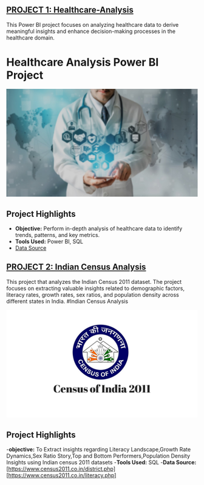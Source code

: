 ## [PROJECT 1: Healthcare-Analysis](https://github.com/GauthamKrishnaDas98/Healthcare-Analysis/tree/main)
This Power BI project focuses on analyzing healthcare data to derive meaningful insights and enhance decision-making processes in the healthcare domain.
# Healthcare Analysis Power BI Project

![Project Image](/image/BACKGROUND.jpg)


## Project Highlights

- **Objective:** Perform in-depth analysis of healthcare data to identify trends, patterns, and key metrics.
- **Tools Used:** Power BI, SQL
- [Data Source](https://www.kaggle.com/datasets/prasad22/healthcare-dataset/data)

## [PROJECT 2: Indian Census Analysis](https://github.com/GauthamKrishnaDas98/Indian-Census-2011-Analysis)
This project that analyzes the Indian Census 2011 dataset. The project focuses on extracting valuable insights related to demographic factors, literacy rates, growth rates, sex ratios, and population density across different states in India.
#Indian Census Analysis

![Project Image2](/image/census-1612944696.jpg)


## Project Highlights
-**objective:** To Extract insights regarding Literacy Landscape,Growth Rate Dynamics,Sex Ratio Story,Top and Bottom Performers,Population Density Insights using Indian census 2011 datasets
-**Tools Used:** SQL
-**Data Source:** [https://www.census2011.co.in/district.php]
                  [https://www.census2011.co.in/literacy.php]
